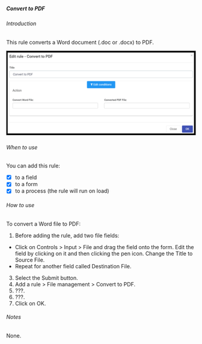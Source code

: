 

##### Convert to PDF 	 
###### Introduction
This rule converts a Word document (.doc or .docx) to PDF.	

![Send email rule dialog box](images/converttopdf.png)

###### When to use 
You can add this rule:
- [x] to a field
- [x] to a form 
- [x] to a process (the rule will run on load)

###### How to use
To convert a Word file to PDF:
1. Before adding the rule, add two file fields: 
- Click on Controls > Input > File and drag the field onto the form. Edit the field by clicking on it and then clicking the pen icon. Change the Title to Source File. 
- Repeat for another field called Destination File.
3. Select the Submit button.
4. Add a rule > File management > Convert to PDF.
5. ???.
6. ???.
7. Click on OK. 

###### Notes
None.